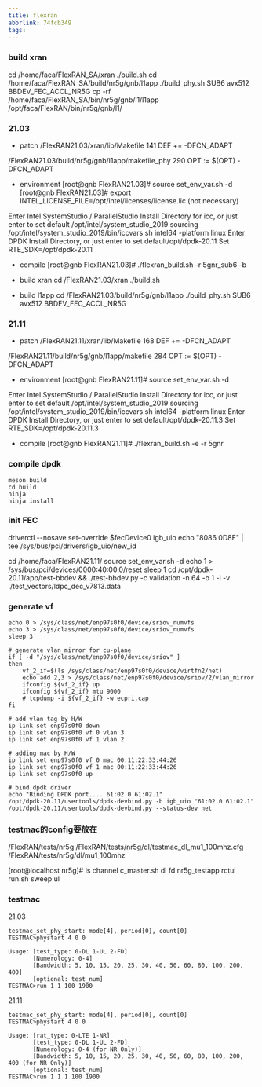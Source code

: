 ```yaml
---
title: flexran
abbrlink: 74fcb349
tags:
---
```

### build xran
cd /home/faca/FlexRAN_SA/xran
./build.sh
cd /home/faca/FlexRAN_SA/build/nr5g/gnb/l1app
./build_phy.sh SUB6 avx512 BBDEV_FEC_ACCL_NR5G
cp -rf /home/faca/FlexRAN_SA/bin/nr5g/gnb/l1/l1app /opt/faca/FlexRAN/bin/nr5g/gnb/l1/

### 21.03
* patch
/FlexRAN21.03/xran/lib/Makefile
141 DEF += -DFCN_ADAPT

/FlexRAN21.03/build/nr5g/gnb/l1app/makefile_phy
290 OPT := $(OPT) -DFCN_ADAPT

* environment
[root@gnb FlexRAN21.03]# source set_env_var.sh -d
[root@gnb FlexRAN21.03]# export INTEL_LICENSE_FILE=/opt/intel/licenses/license.lic (not necessary)

Enter Intel SystemStudio / ParallelStudio Install Directory for icc, or just enter to set default /opt/intel/system_studio_2019
sourcing /opt/intel/system_studio_2019/bin/iccvars.sh  intel64 -platform linux
Enter DPDK Install Directory, or just enter to set default/opt/dpdk-20.11
Set RTE_SDK=/opt/dpdk-20.11

* compile
[root@gnb FlexRAN21.03]# ./flexran_build.sh -r 5gnr_sub6 -b

* build xran
cd /FlexRAN21.03/xran
./build.sh

* build l1app
cd /FlexRAN21.03/build/nr5g/gnb/l1app
./build_phy.sh SUB6 avx512 BBDEV_FEC_ACCL_NR5G

### 21.11
* patch
/FlexRAN21.11/xran/lib/Makefile
168 DEF += -DFCN_ADAPT

/FlexRAN21.11/build/nr5g/gnb/l1app/makefile
284 OPT := $(OPT) -DFCN_ADAPT

* environment
[root@gnb FlexRAN21.11]# source set_env_var.sh -d

Enter Intel SystemStudio / ParallelStudio Install Directory for icc, or just enter to set default /opt/intel/system_studio_2019
sourcing /opt/intel/system_studio_2019/bin/iccvars.sh  intel64 -platform linux
Enter DPDK Install Directory, or just enter to set default/opt/dpdk-20.11.3
Set RTE_SDK=/opt/dpdk-20.11.3

* compile
[root@gnb FlexRAN21.11]# ./flexran_build.sh -e -r 5gnr

### compile dpdk
```
meson build
cd build
ninja
ninja install
```

### init FEC
driverctl --nosave set-override $fecDevice0 igb_uio
echo "8086 0D8F" | tee /sys/bus/pci/drivers/igb_uio/new_id

cd /home/faca/FlexRAN21.11/
source set_env_var.sh -d
echo 1 > /sys/bus/pci/devices/0000:40:00.0/reset
sleep 1
cd /opt/dpdk-20.11/app/test-bbdev && ./test-bbdev.py -c validation -n 64 -b 1 -i -v ./test_vectors/ldpc_dec_v7813.data

### generate vf
```
echo 0 > /sys/class/net/enp97s0f0/device/sriov_numvfs
echo 3 > /sys/class/net/enp97s0f0/device/sriov_numvfs
sleep 3

# generate vlan mirror for cu-plane
if [ -d "/sys/class/net/enp97s0f0/device/sriov" ]
then
    vf_2_if=$(ls /sys/class/net/enp97s0f0/device/virtfn2/net)
    echo add 2,3 > /sys/class/net/enp97s0f0/device/sriov/2/vlan_mirror
    ifconfig ${vf_2_if} up
    ifconfig ${vf_2_if} mtu 9000
    # tcpdump -i ${vf_2_if} -w ecpri.cap
fi

# add vlan tag by H/W
ip link set enp97s0f0 down
ip link set enp97s0f0 vf 0 vlan 3
ip link set enp97s0f0 vf 1 vlan 2

# adding mac by H/W
ip link set enp97s0f0 vf 0 mac 00:11:22:33:44:26
ip link set enp97s0f0 vf 1 mac 00:11:22:33:44:26
ip link set enp97s0f0 up

# bind dpdk driver
echo "Binding DPDK port.... 61:02.0 61:02.1"
/opt/dpdk-20.11/usertools/dpdk-devbind.py -b igb_uio "61:02.0 61:02.1"
/opt/dpdk-20.11/usertools/dpdk-devbind.py --status-dev net
```

### testmac的config要放在
/FlexRAN/tests/nr5g
/FlexRAN/tests/nr5g/dl/testmac_dl_mu1_100mhz.cfg
/FlexRAN/tests/nr5g/dl/mu1_100mhz

[root@localhost nr5g]# ls
channel  c_master.sh  dl  fd  nr5g_testapp  rctul  run.sh  sweep  ul

### testmac
21.03
```
testmac_set_phy_start: mode[4], period[0], count[0]
TESTMAC>phystart 4 0 0

Usage: [test_type: 0-DL 1-UL 2-FD]
       [Numerology: 0-4]
       [Bandwidth: 5, 10, 15, 20, 25, 30, 40, 50, 60, 80, 100, 200, 400]
       [optional: test_num]
TESTMAC>run 1 1 100 1900
```
21.11
```
testmac_set_phy_start: mode[4], period[0], count[0]
TESTMAC>phystart 4 0 0

Usage: [rat_type: 0-LTE 1-NR]
       [test_type: 0-DL 1-UL 2-FD]
       [Numerology: 0-4 (for NR Only)]
       [Bandwidth: 5, 10, 15, 20, 25, 30, 40, 50, 60, 80, 100, 200, 400 (for NR Only)]
       [optional: test_num]
TESTMAC>run 1 1 1 100 1900
```